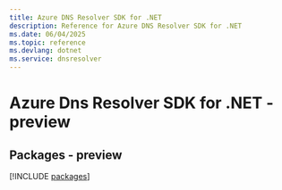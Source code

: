 ```yaml
---
title: Azure DNS Resolver SDK for .NET
description: Reference for Azure DNS Resolver SDK for .NET
ms.date: 06/04/2025
ms.topic: reference
ms.devlang: dotnet
ms.service: dnsresolver
---
```

# Azure Dns Resolver SDK for .NET - preview
## Packages - preview
[!INCLUDE [packages](dns-resolver-index.md)]